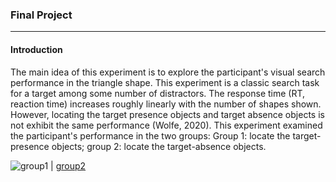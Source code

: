 ### Final Project

---

#### Introduction

The main idea of this experiment is to explore the participant's visual search performance in the triangle shape. This experiment is a classic search task for a target among some number of distractors. The response time (RT, reaction time) increases roughly linearly with the number of shapes shown. However, locating the target presence objects and target absence objects is not exhibit the same performance (Wolfe, 2020). This experiment examined the participant's performance in the two groups: Group 1: locate the target-presence objects; group 2: locate the target-absence objects. 

![group1](https://github.com/SakuraChaojun/selected-courses/blob/main/Computer%20Programming%20for%20Psychology/project/images/condition_2.png/w/620) | [group2](https://github.com/SakuraChaojun/selected-courses/blob/main/Computer%20Programming%20for%20Psychology/project/images/condition_4.png/w/620)





